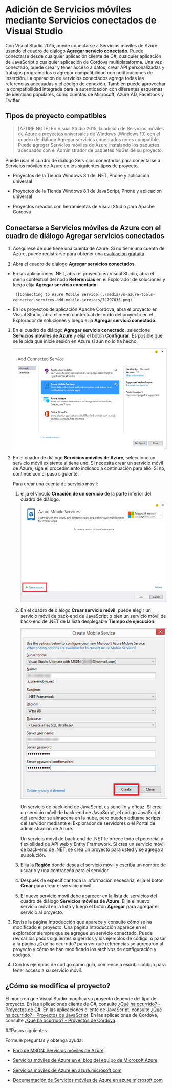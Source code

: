 <properties 
   pageTitle="Adición de servicios móviles con Servicios conectados en Visual Studio | Microsoft Azure"
   description="Adición de Servicios móviles mediante el cuadro de diálogo Agregar servicios conectados de Visual Studio"
   services="visual-studio-online"
   documentationCenter="na"
   authors="mlhoop"
   manager="douge"
   editor="" />
<tags 
   ms.service="visual-studio-online"
   ms.devlang="na"
   ms.topic="article"
   ms.tgt_pltfrm="na"
   ms.workload="mobile"
   ms.date="12/16/2015"
   ms.author="mlearned" />

# Adición de Servicios móviles mediante Servicios conectados de Visual Studio

Con Visual Studio 2015, puede conectarse a Servicios móviles de Azure usando el cuadro de diálogo **Agregar servicio conectado**. Puede conectarse desde cualquier aplicación cliente de C#, cualquier aplicación de JavaScript o cualquier aplicación de Cordova multiplataforma. Una vez conectado, puede crear y tener acceso a datos, crear API personalizadas y trabajos programados o agregar compatibilidad con notificaciones de inserción. La operación de servicios conectados agrega todas las referencias adecuadas y el código de conexión. También puede aprovechar la compatibilidad integrada para la autenticación con diferentes esquemas de identidad populares, como cuentas de Microsoft, Azure AD, Facebook y Twitter.

## Tipos de proyecto compatibles

>[AZURE.NOTE] En Visual Studio 2015, la adición de Servicios móviles de Azure a proyectos universales de Windows (Windows 10) con el cuadro de diálogo Agregar servicios conectados no es compatible. Puede agregar Servicios móviles de Azure instalando los paquetes adecuados con el Administrador de paquetes NuGet de su proyecto.

Puede usar el cuadro de diálogo Servicios conectados para conectarse a Servicios móviles de Azure en los siguientes tipos de proyecto.

- Proyectos de la Tienda Windows 8.1 de .NET, Phone y aplicación universal

- Proyectos de la Tienda Windows 8.1 de JavaScript, Phone y aplicación universal

- Proyectos creados con herramientas de Visual Studio para Apache Cordova


## Conectarse a Servicios móviles de Azure con el cuadro de diálogo Agregar servicios conectados

1. Asegúrese de que tiene una cuenta de Azure. Si no tiene una cuenta de Azure, puede registrarse para obtener una [evaluación gratuita](http://go.microsoft.com/fwlink/?LinkId=518146).

1. Abra el cuadro de diálogo **Agregar servicios conectados**.
 - En las aplicaciones .NET, abra el proyecto en Visual Studio, abra el menú contextual del nodo **Referencias** en el Explorador de soluciones y luego elija **Agregar servicio conectado**
 
        ![Connecting to Azure Mobile Service](./media/vs-azure-tools-connected-services-add-mobile-services/IC797635.png)

 - En los proyectos de aplicación Apache Cordova, abra el proyecto en Visual Studio, abra el menú contextual del nodo del proyecto en el Explorador de soluciones y luego elija **Agregar servicio conectado**.

1. En el cuadro de diálogo **Agregar servicio conectado**, seleccione **Servicios móviles de Azure** y elija el botón **Configurar**. Es posible que se le pida que inicie sesión en Azure si aún no lo ha hecho.

    ![Adición de un servicio móvil de Azure](./media/vs-azure-tools-connected-services-add-mobile-services/IC797636.png)

1. En el cuadro de diálogo **Servicios móviles de Azure**, seleccione un servicio móvil existente si tiene uno. Si necesita crear un servicio móvil de Azure, siga el procedimiento indicado a continuación para ello. Si no, continúe con el paso siguiente.

    Para crear una cuenta de servicio móvil:
    1. elija el vínculo **Creación de un servicio** de la parte inferior del cuadro de diálogo.
        ![Agregar nuevo servicio conectado móvil](./media/vs-azure-tools-connected-services-add-mobile-services/IC797637.png)




    2. En el cuadro de diálogo **Crear servicio móvil**, puede elegir un servicio móvil de back-end de JavaScript o bien un servicio móvil de back-end de .NET de la lista desplegable **Tiempo de ejecución**. 
  
        ![Creación de un servicio móvil](./media/vs-azure-tools-connected-services-add-mobile-services/IC797638.png)

        Un servicio de back-end de JavaScript es sencillo y eficaz. Si crea un servicio móvil de back-end de JavaScript, el código JavaScript del servidor se almacena en la nube, pero pueden editarse scripts del servidor mediante el Explorador de servidores o el Portal de administración de Azure.

        Un servicio móvil de back-end de .NET le ofrece todo el potencial y flexibilidad de API web y Entity Framework. Si crea un servicio móvil de back-end de .NET, se crea un proyecto para usted y se agrega a su solución.

    1. Elija la **Región** donde desea el servicio móvil y escriba un nombre de usuario y una contraseña para el servidor.
 
    1. Después de especificar toda la información necesaria, elija el botón **Crear** para crear el servicio móvil.
    2. El nuevo servicio móvil debe aparecer en la lista de servicios del cuadro de diálogo **Servicios móviles de Azure**. Elija el nuevo servicio móvil en la lista y luego el botón **Agregar** para agregar el servicio al proyecto.
    

1. Revise la página Introducción que aparece y consulte cómo se ha modificado el proyecto. Una página Introducción aparece en el explorador siempre que se agregue un servicio conectado. Puede revisar los pasos siguientes sugeridos y los ejemplos de código, o pasar a la página ¿Qué ha ocurrido? para ver qué referencias se agregaron al proyecto y cómo se han modificado los archivos de configuración y códigos.

1. Con los ejemplos de código como guía, comience a escribir código para tener acceso a su servicio móvil.

## ¿Cómo se modifica el proyecto?

El modo en que Visual Studio modifica su proyecto depende del tipo de proyecto. En las aplicaciones cliente de C#, consulte [¿Qué ha ocurrido? - Proyectos de C#](http://go.microsoft.com/fwlink/p/?LinkId=513119). En las aplicaciones cliente de JavaScript, consulte [¿Qué ha ocurrido? - Proyectos de JavaScript](http://go.microsoft.com/fwlink/p/?LinkId=513120). En las aplicaciones de Cordova, consulte [¿Qué ha ocurrido? - Proyectos de Cordova](http://go.microsoft.com/fwlink/p/?LinkId=513116).


##Pasos siguientes

Formule preguntas y obtenga ayuda:

 - [Foro de MSDN: Servicios móviles de Azure](https://social.msdn.microsoft.com/forums/azure/home?forum=azuremobile)

 - [Servicios móviles de Azure en el blog del equipo de Microsoft Azure](https://azure.microsoft.com/blog/topics/mobile/)

 - [Servicios móviles de Azure en azure.microsoft.com](https://azure.microsoft.com/services/mobile-services/)

 - [Documentación de Servicios móviles de Azure en azure.microsoft.com](https://azure.microsoft.com/documentation/services/mobile-services/)

<!---HONumber=AcomDC_0128_2016-->